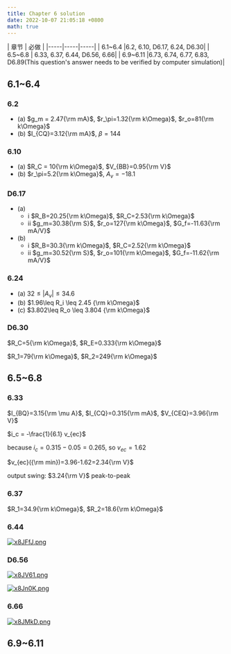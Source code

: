 ```yaml
---
title: Chapter 6 solution
date: 2022-10-07 21:05:18 +0800
math: true
---
```


| 章节 | 必做 |
|-----|-----|-----|
| 6.1~6.4 |6.2, 6.10, D6.17,  6.24, D6.30|
| 6.5~6.8 | 6.33, 6.37, 6.44, D6.56, 6.66|
| 6.9~6.11 |6.73,   6.74,   6.77,  6.83, D6.89(This question's answer needs to be verified by computer simulation)|

## 6.1~6.4

### 6.2

- (a) $g_m = 2.47{\rm mA}$, $r_\pi=1.32{\rm k\Omega}$, $r_o=81{\rm k\Omega}$
- (b) $I_{CQ}=3.12{\rm mA}$, $\beta=144$

### 6.10

- (a) $R_C = 10{\rm k\Omega}$, $V_{BB}=0.95{\rm V}$
- (b) $r_\pi=5.2{\rm k\Omega}$, $A_v = -18.1$

### D6.17

- (a) 
  - i $R_B=20.25{\rm k\Omega}$, $R_C=2.53{\rm k\Omega}$
  - ii $g_m=30.38{\rm S}$, $r_o=127{\rm k\Omega}$, $G_f=-11.63{\rm mA/V}$
- (b)
  - i $R_B=30.3{\rm k\Omega}$, $R_C=2.52{\rm k\Omega}$
  - ii $g_m=30.52{\rm S}$, $r_o=101{\rm k\Omega}$, $G_f=-11.62{\rm mA/V}$

### 6.24

- (a) $32\leq | A_v | \leq 34.6$
- (b) $1.96\leq R_i \leq 2.45 {\rm k\Omega}$
- (c) $3.802\leq R_o \leq 3.804 {\rm k\Omega}$

### D6.30

$R_C=5{\rm k\Omega}$, $R_E=0.333{\rm k\Omega}$

$R_1=79{\rm k\Omega}$, $R_2=249{\rm k\Omega}$

## 6.5~6.8

### 6.33

$I_{BQ}=3.15{\rm \mu A}$, $I_{CQ}=0.315{\rm mA}$, $V_{CEQ}=3.96{\rm V}$

$i_c = -\frac{1}{6.1} v_{ec}$

because $i_c = 0.315 - 0.05 = 0.265$, so $v_{ec}=1.62$

$v_{ec}({\rm min})=3.96-1.62=2.34{\rm V}$

output swing: $3.24{\rm V}$ peak-to-peak

### 6.37

$R_1=34.9{\rm k\Omega}$, $R_2=18.6{\rm k\Omega}$

### 6.44

[![x8JFfJ.png](https://s1.ax1x.com/2022/10/07/x8JFfJ.png)](https://imgse.com/i/x8JFfJ)

### D6.56

[![x8JV61.png](https://s1.ax1x.com/2022/10/07/x8JV61.png)](https://imgse.com/i/x8JV61)

[![x8Jn0K.png](https://s1.ax1x.com/2022/10/07/x8Jn0K.png)](https://imgse.com/i/x8Jn0K)

### 6.66

[![x8JMkD.png](https://s1.ax1x.com/2022/10/07/x8JMkD.png)](https://imgse.com/i/x8JMkD)

## 6.9~6.11